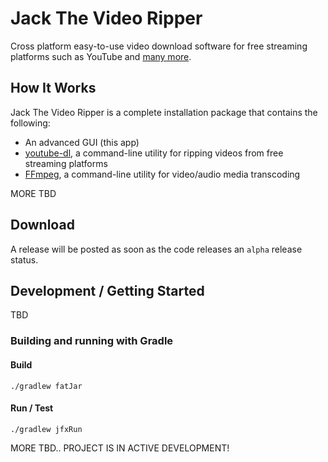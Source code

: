# Jack The Video Ripper

Cross platform easy-to-use video download software for free streaming platforms such as YouTube and [many more](https://rg3.github.io/youtube-dl/supportedsites.html).

## How It Works

Jack The Video Ripper is a complete installation package that contains the following:

* An advanced GUI (this app)
* [youtube-dl](https://github.com/rg3/youtube-dl), a command-line utility for ripping videos from free streaming platforms
* [FFmpeg](https://github.com/FFmpeg/FFmpeg), a command-line utility for video/audio media transcoding

MORE TBD

## Download

A release will be posted as soon as the code releases an `alpha` release status.

## Development / Getting Started

TBD

### Building and running with Gradle

#### Build

```
./gradlew fatJar
```

#### Run / Test

```
./gradlew jfxRun
```

MORE TBD.. PROJECT IS IN ACTIVE DEVELOPMENT!

